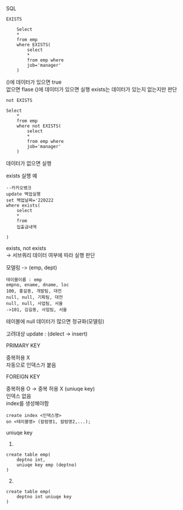 SQL

    EXISTS

        Select
        *
        from emp
        where EXISTS(
            select
            *
            from emp where
            job='manager'
        )

()에 데이터가 있으면 true  
    없으면 flase 
()에 데이터가 있으면 실행
exists는 데이터가 있는지 없는지만 판단

    not EXISTS

    Select
        *
        from emp
        where not EXISTS(
            select
            *
            from emp where
            job='manager'
        )
데이터가 없으면 실행

exists 실행 예

    --카카오뱅크
    update 백업실행
    set 백업날짜='220222
    where exists(
        select
        *
        from
        입출금내역
        
    )

exists, not exists  
-> 서브쿼리 데이터 여부에 따라 실행 판단

모델링 -> (emp, dept)  

    테이블이름 : emp
    empno, ename, dname, loc
    100, 홍길동, 개발팀, 대전
    null, null, 기획팀, 대전
    null, null, 사업팀, 서울
    ->101, 김길동, 사업팀, 서울

테이블에 null 데이터가 많으면 정규화(모델링)   

고려대상 update : (delect -> insert)

PRIMARY KEY  

중복허용 X  
자동으로 인덱스가 붙음

FOREIGN KEY  
    
중복허용 O -> 중복 허용 X (uniuqe key)  
인덱스 없음  
index를 생성해야함

    create index <인덱스명>
    on <테이블명> (칼럼명1, 칼럼명2,...);

uniuqe key

1.

    create table emp(
        deptno int,
        uniuqe key emp (deptno)
    )

2.

    create table emp(
        deptno int uniuqe key
    )
    


